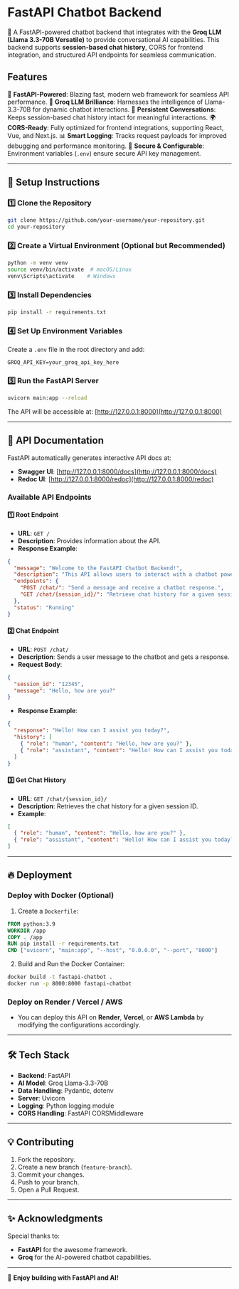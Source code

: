 # FastAPI Chatbot Backend

🚀 A FastAPI-powered chatbot backend that integrates with the **Groq LLM (Llama 3.3-70B Versatile)** to provide conversational AI capabilities. This backend supports **session-based chat history**, CORS for frontend integration, and structured API endpoints for seamless communication.

## Features

🚀 **FastAPI-Powered**: Blazing fast, modern web framework for seamless API performance.
🧠 **Groq LLM Brilliance**: Harnesses the intelligence of Llama-3.3-70B for dynamic chatbot interactions.
💬 **Persistent Conversations**: Keeps session-based chat history intact for meaningful interactions.
🌍 **CORS-Ready**: Fully optimized for frontend integrations, supporting React, Vue, and Next.js.
📊 **Smart Logging**: Tracks request payloads for improved debugging and performance monitoring.
🔑 **Secure & Configurable**: Environment variables (`.env`) ensure secure API key management.

---

## 🔧 Setup Instructions

### 1️⃣ Clone the Repository

```bash
git clone https://github.com/your-username/your-repository.git
cd your-repository
```

### 2️⃣ Create a Virtual Environment (Optional but Recommended)

```bash
python -m venv venv
source venv/bin/activate  # macOS/Linux
venv\Scripts\activate    # Windows
```

### 3️⃣ Install Dependencies

```bash
pip install -r requirements.txt
```

### 4️⃣ Set Up Environment Variables

Create a `.env` file in the root directory and add:

```env
GROQ_API_KEY=your_groq_api_key_here
```

### 5️⃣ Run the FastAPI Server

```bash
uvicorn main:app --reload
```

The API will be accessible at: [http://127.0.0.1:8000](http://127.0.0.1:8000)

---

## 📌 API Documentation

FastAPI automatically generates interactive API docs at:

- **Swagger UI**: [http://127.0.0.1:8000/docs](http://127.0.0.1:8000/docs)
- **Redoc UI**: [http://127.0.0.1:8000/redoc](http://127.0.0.1:8000/redoc)

### **Available API Endpoints**

#### **1️⃣ Root Endpoint**

- **URL**: `GET /`
- **Description**: Provides information about the API.
- **Response Example**:

```json
{
  "message": "Welcome to the FastAPI Chatbot Backend!",
  "description": "This API allows users to interact with a chatbot powered by Groq LLM.",
  "endpoints": {
    "POST /chat/": "Send a message and receive a chatbot response.",
    "GET /chat/{session_id}/": "Retrieve chat history for a given session."
  },
  "status": "Running"
}
```

#### **2️⃣ Chat Endpoint**

- **URL**: `POST /chat/`
- **Description**: Sends a user message to the chatbot and gets a response.
- **Request Body**:

```json
{
  "session_id": "12345",
  "message": "Hello, how are you?"
}
```

- **Response Example**:

```json
{
  "response": "Hello! How can I assist you today?",
  "history": [
    { "role": "human", "content": "Hello, how are you?" },
    { "role": "assistant", "content": "Hello! How can I assist you today?" }
  ]
}
```

#### **3️⃣ Get Chat History**

- **URL**: `GET /chat/{session_id}/`
- **Description**: Retrieves the chat history for a given session ID.
- **Example**:

```json
[
  { "role": "human", "content": "Hello, how are you?" },
  { "role": "assistant", "content": "Hello! How can I assist you today?" }
]
```

---

## 🔥 Deployment

### **Deploy with Docker** (Optional)

1. Create a `Dockerfile`:

```dockerfile
FROM python:3.9
WORKDIR /app
COPY . /app
RUN pip install -r requirements.txt
CMD ["uvicorn", "main:app", "--host", "0.0.0.0", "--port", "8000"]
```

2. Build and Run the Docker Container:

```bash
docker build -t fastapi-chatbot .
docker run -p 8000:8000 fastapi-chatbot
```

### **Deploy on Render / Vercel / AWS**

- You can deploy this API on **Render**, **Vercel**, or **AWS Lambda** by modifying the configurations accordingly.

---

## 🛠 Tech Stack

- **Backend**: FastAPI
- **AI Model**: Groq Llama-3.3-70B
- **Data Handling**: Pydantic, dotenv
- **Server**: Uvicorn
- **Logging**: Python logging module
- **CORS Handling**: FastAPI CORSMiddleware

---

## 💡 Contributing

1. Fork the repository.
2. Create a new branch (`feature-branch`).
3. Commit your changes.
4. Push to your branch.
5. Open a Pull Request.

---

## ✨ Acknowledgments

Special thanks to:

- **FastAPI** for the awesome framework.
- **Groq** for the AI-powered chatbot capabilities.

---

🚀 **Enjoy building with FastAPI and AI!**
